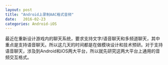 ```yaml
---
layout: post
title: "Android上录制AAC格式音频"
date:   2016-02-23
categories: Android-iOS
---
```



最近在重新设计游戏内的聊天系统，要求支持文字/语音聊天和多频道聊天，其中重点是支持语音聊天。所以这几天的时间都是在做模块设计和技术预研。对于支持语音聊天，涉及到Android和iOS两大平台，所以就先研究这两大平台上通用的音频交互格式。